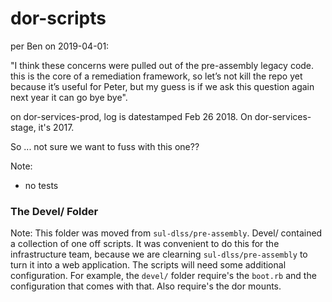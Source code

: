 # dor-scripts

per Ben on 2019-04-01:

"I think these concerns were pulled out of the pre-assembly legacy code. this is the core of a remediation framework, so let’s not kill the repo yet because it’s useful for Peter, but my guess is if we ask this question again next year it can go bye bye".

on dor-services-prod, log is datestamped Feb 26 2018.  On dor-services-stage, it's 2017.

So ... not sure we want to fuss with this one??

Note:
- no tests

### The Devel/ Folder

Note: This folder was moved from `sul-dlss/pre-assembly`. Devel/ contained a collection of one off scripts. It was convenient to do this for the infrastructure team, because we are clearning `sul-dlss/pre-assembly` to turn it into a web application.
The scripts will need some additional configuration. For example, the `devel/` folder require's the `boot.rb` and the configuration that comes with that. Also require's the dor mounts.
